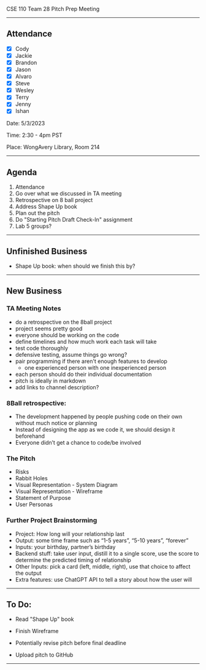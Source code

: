CSE 110 Team 28 Pitch Prep Meeting

---

## Attendance
- [x] Cody
- [x] Jackie
- [x] Brandon
- [x] Jason
- [x] Alvaro
- [x] Steve
- [x] Wesley
- [x] Terry
- [x] Jenny
- [x] Ishan

Date: 5/3/2023

Time: 2:30 - 4pm PST

Place: WongAvery Library, Room 214

---

## Agenda
1. Attendance
2. Go over what we discussed in TA meeting
3. Retrospective on 8 ball project
4. Address Shape Up book
5. Plan out the pitch
6. Do "Starting Pitch Draft Check-In" assignment
7. Lab 5 groups?

---

## Unfinished Business

- Shape Up book: when should we finish this by?

---

## New Business

### TA Meeting Notes
  - do a retrospective on the 8ball project
  - project seems pretty good
  - everyone should be working on the code
  - define timelines and how much work each task will take
  - test code thoroughly
  - defensive testing, assume things go wrong?
  - pair programming if there aren't enough features to develop
    - one experienced person with one inexperienced person
  - each person should do their individual documentation
  - pitch is ideally in markdown
  - add links to channel description?

### 8Ball retrospective:
  - The development happened by people pushing code on their own without much notice or planning
  - Instead of designing the app as we code it, we should design it beforehand
- Everyone didn’t get a chance to code/be involved

### The Pitch
- Risks
- Rabbit Holes
- Visual Representation - System Diagram
- Visual Representation - Wireframe
- Statement of Purpose
- User Personas


### Further Project Brainstorming
  - Project: How long will your relationship last
  - Output: some time frame such as “1-5 years”, “5-10 years”, “forever”
  - Inputs: your birthday, partner’s birthday
  - Backend stuff: take user input, distill it to a single score, use the score to determine the predicted timing of relationship
  - Other Inputs: pick a card (left, middle, right), use that choice to affect the output
  - Extra features: use ChatGPT API to tell a story about how the user will

---

## To Do:

- Read "Shape Up" book

- Finish Wireframe

- Potentially revise pitch before final deadline

- Upload pitch to GitHub

---